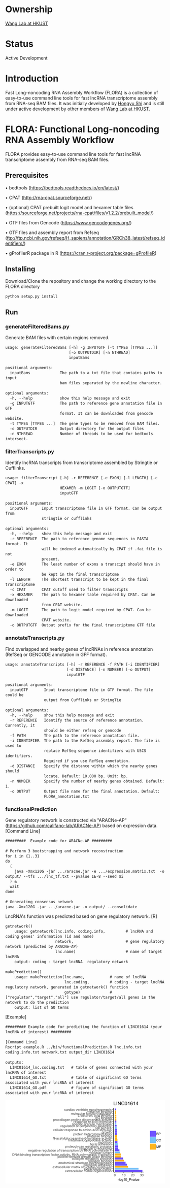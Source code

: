 # Ownership
[Wang Lab at HKUST](http://wang-lab.ust.hk)


# Status
Active Development


# Introduction
Fast Long-noncoding RNA Assembly Workflow (FLORA) is a collection of easy-to-use command line tools for fast lncRNA transcriptome assembly from RNA-seq BAM files. It was initially developed by [Hongyu Shi](https://github.com/AlexHelloWorld) and is still under active development by other members of [Wang Lab at HKUST](http://wang-lab.ust.hk).


# FLORA: Functional Long-noncoding RNA Assembly Workflow

FLORA provides easy-to-use command line tools for fast lncRNA transcriptome assembly from RNA-seq BAM files.


## Prerequisites

• bedtools (https://bedtools.readthedocs.io/en/latest/)

• CPAT (http://rna-cpat.sourceforge.net/)

• (optional) CPAT prebuilt logit model and hexamer table files (https://sourceforge.net/projects/rna-cpat/files/v1.2.2/prebuilt_model/)

• GTF files from Gencode (https://www.gencodegenes.org/)

• GTF files and assembly report from Refseq (ftp://ftp.ncbi.nih.gov/refseq/H_sapiens/annotation/GRCh38_latest/refseq_identifiers/)

• gProfilerR package in R (https://cran.r-project.org/package=gProfileR)

## Installing

Download/Clone the repository and change the working directory to the FLORA directory

```
python setup.py install
```


## Run

### generateFilteredBams.py

Generate BAM files with certain regions removed.

```
usage: generateFilteredBams [-h] -g INPUTGTF [-t TYPES [TYPES ...]]
                            [-o OUTPUTDIR] [-n NTHREAD]
                            inputBams

positional arguments:
  inputBams             The path to a txt file that contains paths to input
                        bam files separated by the newline character.

optional arguments:
  -h, --help            show this help message and exit
  -g INPUTGTF           The path to reference gene annotation file in GTF
                        format. It can be downloaded from gencode website.
  -t TYPES [TYPES ...]  The gene types to be removed from BAM files.
  -o OUTPUTDIR          Output directory for the output files
  -n NTHREAD            Number of threads to be used for bedtools intersect.
```

### filterTranscripts.py

Identify lncRNA transcripts from transcriptome assembled by Stringtie or Cufflinks.

```
usage: filterTranscript [-h] -r REFERENCE [-e EXON] [-l LENGTH] [-c CPAT] -x
                        HEXAMER -m LOGIT [-o OUTPUTGTF]
                        inputGTF

positional arguments:
  inputGTF      Input transcriptome file in GTF format. Can be output from
                stringtie or cufflinks

optional arguments:
  -h, --help    show this help message and exit
  -r REFERENCE  The path to reference genome sequences in FASTA format. It
                will be indexed automatically by CPAT if .fai file is not
                present.
  -e EXON       The least number of exons a transcipt should have in order to
                be kept in the final transcriptome
  -l LENGTH     The shortest transcript to be kept in the final transcriptome
  -c CPAT       CPAT cutoff used to filter transcripts
  -x HEXAMER    The path to hexamer table required by CPAT. Can be downloaded
                from CPAT website.
  -m LOGIT      The path to logit model required by CPAT. Can be downloaded
                CPAT website.
  -o OUTPUTGTF  Output prefix for the final transcriptome GTF file
```

### annotateTranscripts.py

Find overlapped and nearby genes of lncRNAs in reference annotation (RefSeq or GENCODE annotation in GFF format).

```
usage: annotateTranscripts [-h] -r REFERENCE -f PATH [-i IDENTIFIER]
                           [-d DISTANCE] [-n NUMBER] [-o OUTPUT]
                           inputGTF

positional arguments:
  inputGTF       Input transcriptome file in GTF format. The file could be
                 output from Cufflinks or StringTie

optional arguments:
  -h, --help     show this help message and exit
  -r REFERENCE   Identify the source of reference annotation. Currently, it
                 should be either refseq or gencode
  -f PATH        The path to the reference annotation file.
  -i IDENTIFIER  The path to the RefSeq assembly report. The file is used to
                 replace RefSeq sequence identifiers with USCS identifiers.
                 Required if you use RefSeq annotation.
  -d DISTANCE    Specify the distance within which the nearby genes should
                 locate. Default: 10,000 bp. Unit: bp.
  -n NUMBER      Specify the number of nearby genes obtained. Default: 1.
  -o OUTPUT      Output file name for the final annotation. Default:
                 FLORA_annotation.txt
```

### functionalPrediction


Gene regulatory network is constructed via "ARACNe-AP" (https://github.com/califano-lab/ARACNe-AP) based on expression data.
[Command Line]
```
#########  Example code for ARACNe-AP #########

# Perform 3 bootstrapping and network reconstruction
for i in {1..3}
do
  (
    java -Xmx120G -jar .../aracne.jar -e .../expression.matrix.txt  -o output/ --tfs .../lnc_tf.txt --pvalue 1E-8 --seed $i
  ) &
  wait
done

# Generating consensus network
java -Xmx120G -jar .../aracne.jar -o output/ --consolidate

```

LncRNA's function was predicted based on gene regulatory network.
[R]
```
getnetwork()
    usage: getnetwork(lnc.info, coding.info,         # lncRNA and coding genes' information (id and name)
                      network,                       # gene regulatory network (predicted by ARACNe-AP)
                      lnc.name)                      # name of target lncRNA   
    output: coding - target lncRNA  regulatory network

makePrediction()
    usage: makePrediction(lnc.name,           # name of lncRNA 
                          lnc.coding,         # coding - target lncRNA  regulatory network, generated in getnetwork() function
                          gotype)             # ["regulator","target","all"] use regulator/target/all genes in the netowrk to do the prediction
    output: list of GO terms

```

[Example]
```
######### Example code for predicting the function of LINC01614 (your lncRNA of interest) #########

[Command Line]
Rscript example.R ../bin/functionalPrediction.R lnc.info.txt coding.info.txt network.txt output_dir LINC01614 

outputs:
  LINC01614_lnc.coding.txt   # table of genes connected with your lncRNA of interest
  LINC01614_GO.txt           # table of significant GO terms associated with your lncRNA of interest
  LINC01614_GO.pdf           # figure of significant GO terms associated with your lncRNA of interest

```
![image](https://github.com/shuangat/FLORA/blob/master/data/LINC01614.png?raw=true)

